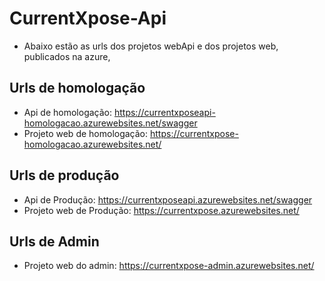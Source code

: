 # CurrentXpose-Api

- Abaixo estão as urls dos projetos webApi e dos projetos web, publicados na azure,

## Urls de homologação 
- Api de homologação:
https://currentxposeapi-homologacao.azurewebsites.net/swagger
- Projeto web de homologação:
https://currentxpose-homologacao.azurewebsites.net/

## Urls de produção 
- Api de Produção:
https://currentxposeapi.azurewebsites.net/swagger
- Projeto web de Produção:
https://currentxpose.azurewebsites.net/

## Urls de Admin 
- Projeto web do admin:
https://currentxpose-admin.azurewebsites.net/
